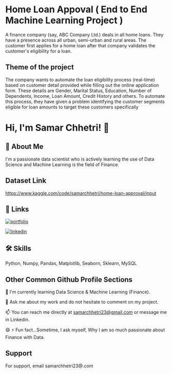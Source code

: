 
# Home Loan Appoval ( End to End Machine Learning Project )

A finance company (say, ABC Company Ltd.) deals in all home loans. They have a presence across all urban, semi-urban and rural areas. The customer first applies for a home loan after that company validates the customer's eligibility for a loan.

## Theme of the project
The company wants to automate the loan eligibility process (real-time) based on customer detail provided while filling out the online application form. These details are Gender, Marital Status, Education, Number of Dependents, Income, Loan Amount, Credit History and others. To automate this process, they have given a problem identifying the customer segments eligible for loan amounts to target these customers specifically


# Hi, I'm Samar Chhetri! 👋


## 🚀 About Me 
I'm a passionate data scientist who is actively learning the use of Data Science and Machine Learning is the field of Finance.

## Dataset Link
https://www.kaggle.com/code/samarchhetri/home-loan-approval/input


## 🔗 Links
[![portfolio](https://img.shields.io/badge/my_portfolio-000?style=for-the-badge&logo=ko-fi&logoColor=white)](https://www.kaggle.com/samarchhetri)

[![linkedin](https://img.shields.io/badge/linkedin-0A66C2?style=for-the-badge&logo=linkedin&logoColor=white)](https://www.linkedin.com/in/samar-chhetri/)


## 🛠 Skills
Python, Numpy, Pandas, Matplotlib, Seaborn, Sklearn, MySQL  


## Other Common Github Profile Sections


🧠 I'm currently learning Data Science & Machine Learning (Finance).



💬 Ask me about my work and do not hesitate to comment on my project.

📫 You can reach me directly at samarchhetri23@gmail.com or message me in Linkedin.

😄 
⚡️ Fun fact...Sometime, I ask myself, Why I am so much passionate about Finance with Data.


## Support

For support, email samarchhetri23@.com

